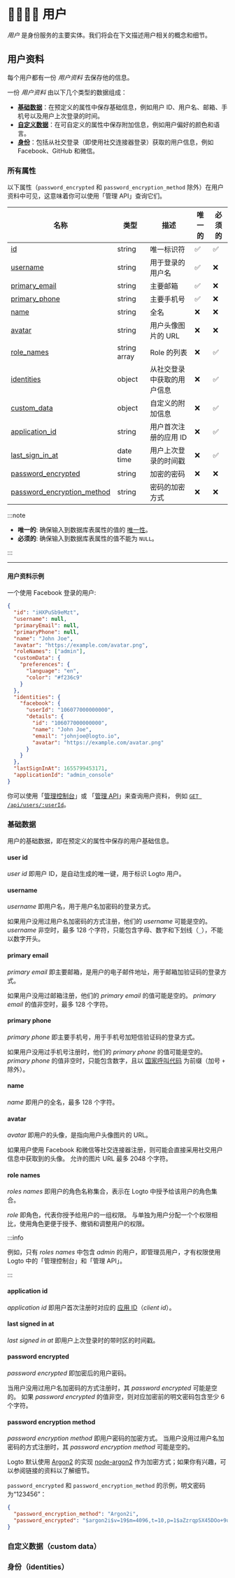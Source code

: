 # 👨‍👩‍👧‍👦 用户

_用户_ 是身份服务的主要实体。我们将会在下文描述用户相关的概念和细节。

## 用户资料

每个用户都有一份 _用户资料_ 去保存他的信息。

一份 _用户资料_ 由以下几个类型的数据组成：

- [**基础数据**](#基础数据basic-data)：在预定义的属性中保存基础信息，例如用户 ID、用户名、邮箱、手机号以及用户上次登录的时间。
- [**自定义数据**](#自定义数据custom-data)：在可自定义的属性中保存附加信息，例如用户偏好的颜色和语言。
- [**身份**](#身份identities)：包括从社交登录（即使用社交连接器登录）获取的用户信息，例如 Facebook、GitHub 和微信。

### 所有属性

以下属性（`password_encrypted` 和 `password_encryption_method` 除外）在用户资料中可见，这意味着你可以使用「管理 API」查询它们。

| 名称                                                      | 类型         | 描述                       | 唯一的 | 必须的 |
| --------------------------------------------------------- | ------------ | -------------------------- | ------ | ------ |
| [id](#user-id)                                            | string       | 唯一标识符                 | ✅     | ✅     |
| [username](#username)                                     | string       | 用于登录的用户名           | ✅     | ❌     |
| [primary_email](#primary-email)                           | string       | 主要邮箱                   | ✅     | ❌     |
| [primary_phone](#primary-phone)                           | string       | 主要手机号                 | ✅     | ❌     |
| [name](#name)                                             | string       | 全名                       | ❌     | ❌     |
| [avatar](#avatar)                                         | string       | 用户头像图片的 URL         | ❌     | ❌     |
| [role_names](#role-names)                                 | string array | Role 的列表                | ❌     | ✅     |
| [identities](#identities)                                 | object       | 从社交登录中获取的用户信息 | ❌     | ✅     |
| [custom_data](#custom-data)                               | object       | 自定义的附加信息           | ❌     | ✅     |
| [application_id](#application-id)                         | string       | 用户首次注册的应用 ID      | ❌     | ✅     |
| [last_sign_in_at](#last-signed-in-at)                     | date time    | 用户上次登录的时间戳       | ❌     | ✅     |
| [password_encrypted](#password-encrypted)                 | string       | 加密的密码                 | ❌     | ❌     |
| [password_encryption_method](#password-encryption-method) | string       | 密码的加密方式             | ❌     | ❌     |

:::note

- **唯一的**: 确保输入到数据库表属性的值的 [唯一性](https://www.postgresql.org/docs/current/ddl-constraints.html#DDL-CONSTRAINTS-UNIQUE-CONSTRAINTS)。
- **必须的**: 确保输入到数据库表属性的值不能为 `NULL`。

:::

---

#### 用户资料示例

一个使用 Facebook 登录的用户:

```json
{
  "id": "iHXPuSb9eMzt",
  "username": null,
  "primaryEmail": null,
  "primaryPhone": null,
  "name": "John Joe",
  "avatar": "https://example.com/avatar.png",
  "roleNames": ["admin"],
  "customData": {
    "preferences": {
      "language": "en",
      "color": "#f236c9"
    }
  },
  "identities": {
    "facebook": {
      "userId": "106077000000000",
      "details": {
        "id": "106077000000000",
        "name": "John Joe",
        "email": "johnjoe@logto.io",
        "avatar": "https://example.com/avatar.png"
      }
    }
  },
  "lastSignInAt": 1655799453171,
  "applicationId": "admin_console"
}
```

你可以使用「[管理控制台](../../../docs/recipes/manage-users/using-admin-console#查看和更新用户资料)」或
「[管理 API](../../../docs/recipes/manage-users/using-management-api)」来查询用户资料，
例如 <a href="/api/#tag/Users/paths/~1api~1users~1:userId/get" target="_blank">`GET /api/users/:userId`</a>。

### 基础数据

用户的基础数据，即在预定义的属性中保存的用户基础信息。

#### user id

_user id_ 即用户 ID，是自动生成的唯一键，用于标识 Logto 用户。

#### username

_username_ 即用户名，用于用户名加密码的登录方式。

如果用户没用过用户名加密码的方式注册，他们的 _username_ 可能是空的。
_username_ 非空时，最多 128 个字符，只能包含字母、数字和下划线（`_`），不能以数字开头。

#### primary email

_primary email_ 即主要邮箱，是用户的电子邮件地址，用于邮箱加验证码的登录方式。

如果用户没用过邮箱注册，他们的 _primary email_ 的值可能是空的。
_primary email_ 的值非空时，最多 128 个字符。

#### primary phone

_primary phone_ 即主要手机号，用于手机号加短信验证码的登录方式。

如果用户没用过手机号注册时，他们的 _primary phone_ 的值可能是空的。
_primary phone_ 的值非空时，只能包含数字，且以 [国家呼叫代码](https://en.wikipedia.org/wiki/List_of_country_calling_codes) 为前缀（加号 `+` 除外）。

#### name

_name_ 即用户的全名，最多 128 个字符。

#### avatar

_avatar_ 即用户的头像，是指向用户头像图片的 URL。

如果用户使用 Facebook 和微信等社交连接器注册，则可能会直接采用社交用户信息中获取到的头像。
允许的图片 URL 最多 2048 个字符。

#### role names

_roles names_ 即用户的角色名称集合，表示在 Logto 中授予给该用户的角色集合。

_role_ 即角色，代表你授予给用户的一组权限。
与单独为用户分配一个个权限相比，使用角色更便于授予、撤销和调整用户的权限。

:::info

例如，只有 _roles names_ 中包含 _admin_ 的用户，即管理员用户，才有权限使用 Logto 中的「管理控制台」和「管理 API」。

:::

#### application id

_application id_ 即用户首次注册时对应的 [应用 ID](../applications/#应用-id)（_client id_）。

#### last signed in at

_last signed in at_ 即用户上次登录时的带时区的时间戳。

#### password encrypted

_password encrypted_ 即加密后的用户密码。

当用户没用过用户名加密码的方式注册时，其 _password encrypted_ 可能是空的。
如果 _password encrypted_ 的值非空，则对应加密前的明文密码包含至少 6 个字符。

#### password encryption method

_password encryption method_ 即用户密码的加密方式。
当用户没用过用户名加密码的方式注册时，其 _password encryption method_ 可能是空的。

Logto 默认使用 [Argon2](https://en.wikipedia.org/wiki/Argon2) 的实现 [node-argon2](https://github.com/ranisalt/node-argon2) 作为加密方式；如果你有兴趣，可以参阅链接的资料以了解细节。

`password_encrypted` 和 `password_encryption_method` 的示例，明文密码为“123456”：

```json
{
  "password_encryption_method": "Argon2i",
  "password_encrypted": "$argon2i$v=19$m=4096,t=10,p=1$aZzrqpSX45DOo+9uEW6XVw$O4MdirF0mtuWWWz68eyNAt2u1FzzV3m3g00oIxmEr0U"
}
```

### 自定义数据（custom data）

### 身份（identities）
